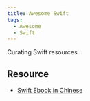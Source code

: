 ```yaml
---
title: Awesome Swift
tags:
  - Awesome
  - Swift
---
```


Curating Swift resources.

## Resource

- [Swift Ebook in Chinese](https://github.com/SwiftGGTeam/the-swift-programming-language-in-chinese)
